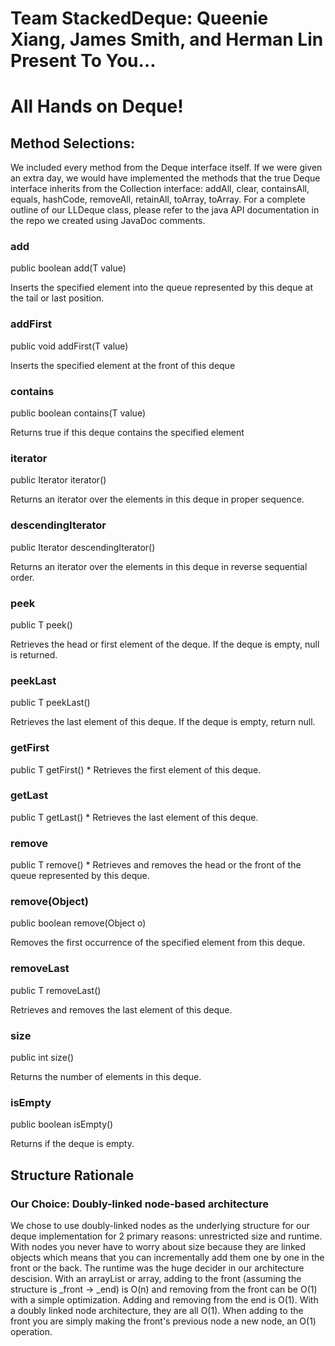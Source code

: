 # Team StackedDeque: Queenie Xiang, James Smith, and Herman Lin Present To You…
# All Hands on Deque!

## Method Selections: 
We included every method from the Deque interface itself. If we were given an extra day, we would have implemented the methods that the true Deque interface inherits from the Collection interface: addAll, clear, containsAll, equals, hashCode, removeAll, retainAll, toArray, toArray. For a complete outline of our LLDeque class, please refer to the java API documentation in the repo we created using JavaDoc comments.

### add  
<p>  public boolean add(T value) 
<p>  Inserts the specified element into the queue represented by this deque at the tail or last position. 

### addFirst
<p>  public void addFirst(T value) 
<p>  Inserts the specified element at the front of this deque 

### contains
<p>  public boolean contains(T value)
<p>  Returns true if this deque contains the specified element

### iterator 
<p>  public Iterator<T> iterator() 
<p>  Returns an iterator over the elements in this deque in proper sequence.


### descendingIterator
<p>  public Iterator<T> descendingIterator()
<p>  Returns an iterator over the elements in this deque in reverse sequential order.


### peek 
<p>  public T peek()
<p>  Retrieves the head or first element of the deque. If the deque is empty, null is returned. 


### peekLast  
<p>  public T peekLast()
<p>  Retrieves the last element of this deque. If the deque is empty, return null. 


### getFirst 
<p>  public T getFirst()
* Retrieves the first element of this deque.


### getLast 
<p>  public T getLast()
* Retrieves the last element of this deque.


### remove
<p>  public T remove() 
* Retrieves and removes the head or the front of the queue represented by this deque. 


### remove(Object) 
<p>  public boolean remove(Object o) 
<p>  Removes the first occurrence of the specified element from this deque.


### removeLast 
<p>  public T removeLast()
<p>  Retrieves and removes the last element of this deque.


### size
<p>  public int size()
<p>  Returns the number of elements in this deque.


### isEmpty 
<p>  public boolean isEmpty() 
<p>  Returns if the deque is empty. 
</p>


## Structure Rationale
### Our Choice: Doubly-linked node-based architecture 

We chose to use doubly-linked nodes as the underlying structure for our deque implementation for 2 primary reasons: unrestricted size and runtime. With nodes you never have to worry about size because they are linked objects which means that you can incrementally add them one by one in the front or the back. The runtime was the huge decider in our architecture descision. With an arrayList or array, adding to the front (assuming the structure is _front -> _end) is O(n) and removing from the front can be O(1) with a simple optimization. Adding and removing from the end is O(1). With a doubly linked node architecture, they are all O(1). When adding to the front you are simply making the front's previous node a new node, an O(1) operation.
